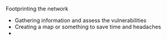 Footprinting the network

* Gathering information and assess the vulnerabilities
* Creating a map or something to save time and headaches
* 


